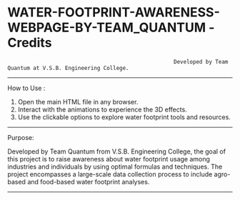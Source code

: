 # WATER-FOOTPRINT-AWARENESS-WEBPAGE-BY-TEAM_QUANTUM    -Credits
                                                        Developed by Team Quantum at V.S.B. Engineering College.

  ****************************************************************************  ****************************************************************************  ****************************************************************************

  How to Use :
  
   1.  Open the main HTML file in any browser.
   2.  Interact with the animations to experience the 3D effects.
   3.  Use the clickable options to explore water footprint tools and resources.


  ************************************************************************************************************************************************************************************************************************************

  Purpose:
  
Developed by Team Quantum from V.S.B. Engineering College, the goal of this project is to raise awareness 
about water footprint usage among industries and individuals by using optimal formulas and techniques.
The project encompasses a large-scale data collection process to include agro-based and food-based
water footprint analyses.


************************************************************************************************************************************************************************************************************************************


